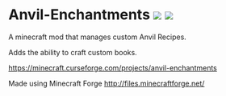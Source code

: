 # Anvil-Enchantments [![](http://cf.way2muchnoise.eu/245332.svg)](https://minecraft.curseforge.com/projects/anvil-enchantments) [![](http://cf.way2muchnoise.eu/versions/245332.svg)](https://minecraft.curseforge.com/projects/anvil-enchantments)
A minecraft mod that manages custom Anvil Recipes.

Adds the ability to craft custom books.

https://minecraft.curseforge.com/projects/anvil-enchantments

Made using Minecraft Forge http://files.minecraftforge.net/

